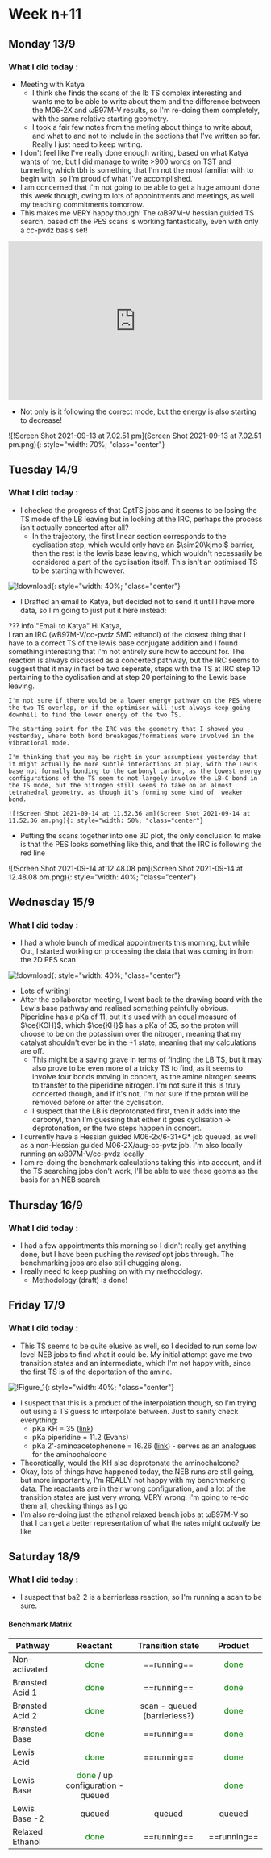 # Week n+11

## Monday 13/9

### What I did today :

* Meeting with Katya
  * I think she finds the scans of the lb TS complex interesting and wants me to be able to write about them and the difference between the M06-2X and ωB97M-V results, so I'm re-doing them completely, with the same relative starting geometry.
  * I took a fair few notes from the meting about things to write about, and what to and not to include in the sections that I've written so far. Really I just need to keep writing.
* I don't feel like I've really done enough writing, based on what Katya wants of me, but I did manage to write >900 words on TST and tunnelling which tbh is something that I'm not the most familiar with to begin with, so I'm proud of what I've accomplished. 
* I am concerned that I'm not going to be able to get a huge amount done this week though, owing to lots of appointments and meetings, as well my teaching commitments tomorrow.
* This makes me VERY happy though! The ωB97M-V hessian guided TS search, based off the PES scans is working fantastically, even with only a cc-pvdz basis set!

<iframe width="100%" height="315" src="https://www.youtube.com/embed/Wiydh6Hm0G4" title="YouTube video player" frameborder="0" allow="accelerometer; autoplay; clipboard-write; encrypted-media; gyroscope; picture-in-picture" allowfullscreen; class="center"></iframe>

* Not only is it following the correct mode, but the energy is also starting to decrease!

![!Screen Shot 2021-09-13 at 7.02.51 pm](Screen Shot 2021-09-13 at 7.02.51 pm.png){: style="width: 70%; "class="center"}

## Tuesday 14/9

### What I did today :

* I checked the progress of that OptTS jobs and it seems to be losing the TS mode of the LB leaving but in looking at the IRC, perhaps the process isn't actually concerted after all?
  * In the trajectory, the first linear section corresponds to the cyclisation step, which would only have an $\sim20\kjmol$ barrier, then the rest is the lewis base leaving, which wouldn't necessarily be considered a part of the cyclisation itself. This isn't an optimised TS to be starting with however.

![!download](download-1582002.svg){: style="width: 40%; "class="center"}

* I Drafted an email to Katya, but decided not to send it until I have more data, so I'm going to just put it here instead:

??? info "Email to Katya"
	Hi Katya,<br/>
	I ran an IRC (wB97M-V/cc-pvdz SMD ethanol) of the closest thing that I have to a correct TS of the lewis base conjugate addition and I found something interesting that I'm not entirely sure how to account for. The reaction is always discussed as a concerted pathway, but the IRC seems to suggest that it may in fact be two seperate, steps with the TS at IRC step 10 pertaining to the cyclisation and at step 20 pertaining to the Lewis base leaving.
	

	I'm not sure if there would be a lower energy pathway on the PES where the two TS overlap, or if the optimiser will just always keep going downhill to find the lower energy of the two TS.
	
	The starting point for the IRC was the geometry that I showed you yesterday, where both bond breakages/formations were involved in the vibrational mode.
	
	I'm thinking that you may be right in your assumptions yesterday that it might actually be more subtle interactions at play, with the Lewis base not formally bonding to the carbonyl carbon, as the lowest energy configurations of the TS seem to not largely involve the LB-C bond in the TS mode, but the nitrogen still seems to take on an almost tetrahedral geometry, as though it's forming some kind of  weaker bond.
	
	![!Screen Shot 2021-09-14 at 11.52.36 am](Screen Shot 2021-09-14 at 11.52.36 am.png){: style="width: 50%; "class="center"}

* Putting the scans together into one 3D plot, the only conclusion to make is that the PES looks something like this, and that the IRC is following the red line

![!Screen Shot 2021-09-14 at 12.48.08 pm](Screen Shot 2021-09-14 at 12.48.08 pm.png){: style="width: 40%; "class="center"}

## Wednesday 15/9

### What I did today :

* I had a whole bunch of medical appointments this morning, but while Out, I started working on processing the data that was coming in from the 2D PES scan

![!download](download-1670174.svg){: style="width: 40%; "class="center"}

* Lots of writing!
* After the collaborator meeting, I went back to the drawing board with the Lewis base pathway and realised something painfully obvious. Piperidine has a pKa of 11, but it's used with an equal measure of $\ce{KOH}$, which $\ce{KH}$ has a pKa of 35, so the proton will choose to be on the potassium over the nitrogen, meaning that my catalyst shouldn't ever be in the +1 state, meaning that my calculations are off.
  * This might be a saving grave in terms of finding the LB TS, but it may also prove to be even more of a tricky TS to find, as it seems to involve four bonds moving in concert, as the amine nitrogen seems to transfer to the piperidine nitrogen. I'm not sure if this is truly concerted though, and if it's not, I'm not sure if the proton will be removed before or after the cyclisation.
  * I suspect that the LB is deprotonated first, then it adds into the carbonyl, then I'm guessing that either it goes cyclisation -> deprotonation, or the two steps happen in concert.
* I currently have a Hessian guided M06-2x/6-31+G* job queued, as well as a non-Hessian guided M06-2X/aug-cc-pvtz job. I'm also locally running an ωB97M-V/cc-pvdz locally
* I am re-doing the benchmark calculations taking this into account, and if the TS searching jobs don't work, I'll be able to use these geoms as the basis for an NEB search

## Thursday 16/9

### What I did today :

* I had a few appointments this morning so I didn't really get anything done, but I have been pushing the *revised* opt jobs through. The benchmarking jobs are also still chugging along.
* I really need to keep pushing on with my methodology.
  * Methodology (draft) is done!

## Friday 17/9

### What I did today :

* This TS seems to be quite elusive as well, so I decided to run some low level NEB jobs to find what it could be. My initial attempt gave me two transition states and an intermediate, which I'm not happy with, since the first TS is of the deportation of the amine. 

![!Figure_1](Figure_1.png){: style="width: 40%; "class="center"}

* I suspect that this is a product of the interpolation though, so I'm trying out using a TS guess to interpolate between. Just to sanity check everything:
  * pKa KH = 35 ([link](https://hmdb.ca/metabolites/HMDB0032630))
  * pKa piperidine = 11.2 (Evans)
  * pKa 2'-aminoacetophenone = 16.26 ([link](https://hmdb.ca/metabolites/HMDB0032630)) - serves as an analogues for the aminochalcone
* Theoretically, would the KH also deprotonate the aminochalcone?
* Okay, lots of things have happened today, the NEB runs are still going, but more importantly, I'm REALLY not happy with my benchmarking data. The reactants are in their wrong configuration, and a lot of the transition states are just very wrong. VERY wrong. I'm going to re-do them all, checking things as I go
* I'm also re-doing just the ethanol relaxed bench jobs at ωB97M-V so that I can get a better representation of what the rates might *actually* be like

## Saturday 18/9

### What I did today :

* I suspect that ba2-2 is a barrierless reaction, so I'm running a scan to be sure.

#### Benchmark Matrix

| Pathway         |                           Reactant                           |       Transition state       |                Product                 |
| --------------- | :----------------------------------------------------------: | :--------------------------: | :------------------------------------: |
| Non-activated   |            <span style="color:green;">done</span>            |         ==running==          | <span style="color:green;">done</span> |
| Brønsted Acid 1 |            <span style="color:green;">done</span>            |         ==running==          | <span style="color:green;">done</span> |
| Brønsted Acid 2 |            <span style="color:green;">done</span>            | scan - queued (barrierless?) | <span style="color:green;">done</span> |
| Brønsted Base   |            <span style="color:green;">done</span>            |         ==running==          | <span style="color:green;">done</span> |
| Lewis Acid      |            <span style="color:green;">done</span>            |         ==running==          | <span style="color:green;">done</span> |
| Lewis Base      | <span style="color:green;">done</span> / up configuration - queued |                              | <span style="color:green;">done</span> |
| Lewis Base -2   |                            queued                            |            queued            |                 queued                 |
| Relaxed Ethanol |            <span style="color:green;">done</span>            |         ==running==          |              ==running==               |

